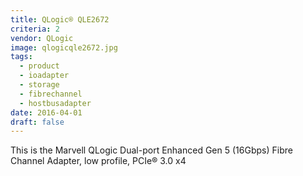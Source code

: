 ```yaml
---
title: QLogic® QLE2672
criteria: 2
vendor: QLogic
image: qlogicqle2672.jpg
tags:
  - product
  - ioadapter
  - storage
  - fibrechannel
  - hostbusadapter
date: 2016-04-01
draft: false
---
```


This is the Marvell QLogic Dual-port Enhanced Gen 5 (16Gbps) Fibre Channel Adapter, low profile, PCIe® 3.0 x4
